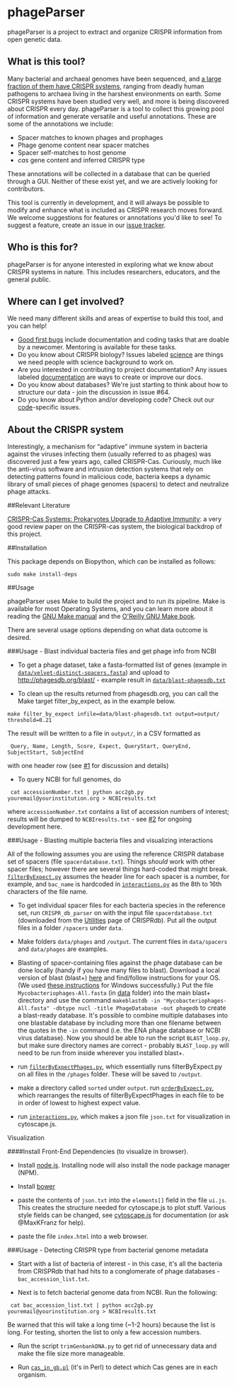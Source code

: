 phageParser
===========

phageParser is a project to extract and organize CRISPR information from open genetic data.

## What is this tool?

Many bacterial and archaeal genomes have been sequenced, and [a large fraction of them have CRISPR systems](http://crispr.u-psud.fr/crispr/), ranging from deadly human pathogens to archaea living in the harshest environments on earth. Some CRISPR systems have been studied very well, and more is being discovered about CRISPR every day. phageParser is a tool to collect this growing pool of information and generate versatile and useful annotations. These are some of the annotations we include:
* Spacer matches to known phages and prophages
* Phage genome content near spacer matches
* Spacer self-matches to host genome
* *cas* gene content and inferred CRISPR type

These annotations will be collected in a database that can be queried through a GUI. Neither of these exist yet, and we are actively looking for contributors. 

This tool is currently in development, and it will always be possible to modify and enhance what is included as CRISPR research moves forward. We welcome suggestions for features or annotations you'd like to see! To suggest a feature, create an issue in our [issue tracker](https://github.com/goyalsid/phageParser/issues).

## Who is this for?

phageParser is for anyone interested in exploring what we know about CRISPR systems in nature. This includes researchers, educators, and the general public.

## Where can I get involved?

We need many different skills and areas of expertise to build this tool, and you can help! 
* [Good first bugs](https://github.com/goyalsid/phageParser/labels/good%20first%20bug) include documentation and coding tasks that are doable by a newcomer. Mentoring is available for these tasks. 
* Do you know about CRISPR biology? Issues labeled [science](https://github.com/goyalsid/phageParser/issues?q=is%3Aissue+is%3Aopen+label%3Ascience) are things we need people with science background to work on.
* Are you interested in contributing to project documentation? Any issues labeled [documentation](https://github.com/goyalsid/phageParser/issues?q=is%3Aissue+is%3Aopen+label%3Adocumentation) are ways to create or improve our docs. 
* Do you know about databases? We're just starting to think about how to structure our data - join the discussion in issue #64.
* Do you know about Python and/or developing code? Check out our [code](https://github.com/goyalsid/phageParser/labels/code)-specific issues.

## About the CRISPR system

Interestingly, a mechanism for “adaptive” immune system in bacteria against the viruses infecting them (usually referred to as phages) was discovered just a few years ago, called CRISPR-Cas. Curiously, much like the anti-virus software and intrusion detection systems that rely on detecting patterns found in malicious code, bacteria keeps a dynamic library of small pieces of phage genomes (spacers) to detect and neutralize phage attacks.  

##Relevant Literature

[CRISPR-Cas Systems: Prokaryotes Upgrade to Adaptive Immunity](http://www.cell.com/molecular-cell/abstract/S1097-2765%2814%2900216-0): a very good review paper on the CRISPR-cas system, the biological backdrop of this project.

##Installation

This package depends on Biopython, which can be installed as follows:

```
sudo make install-deps
```

##Usage

phageParser uses Make to build the project and to run its pipeline. Make is available for most Operating Systems, and you
can learn more about it reading the [GNU Make manual](http://www.gnu.org/software/make/manual/make.html) and the
[O'Reilly GNU Make book](http://www.oreilly.com/openbook/make3/book/index.csp).

There are several usage options depending on what data outcome is desired.

###Usage - Blast individual bacteria files and get phage info from NCBI

 - To get a phage dataset, take a fasta-formatted list of genes (example in [`data/velvet-distinct-spacers.fasta`](data/velvet-distinct-spacers.fasta)) and upload to http://phagesdb.org/blast/ - example result in [`data/blast-phagesdb.txt`](data/blast-phagesdb.txt)

 - To clean up the results returned from phagesdb.org, you can call the Make target filter_by_expect, as in the example below.

 `make filter_by_expect infile=data/blast-phagesdb.txt output=output/ threshold=0.21`

 The result will be written to a file in `output/`, in a CSV formatted as
```
 Query, Name, Length, Score, Expect, QueryStart, QueryEnd, SubjectStart, SubjectEnd
```

 with one header row (see [#1](https://github.com/goyalsid/phageParser/issues/1) for discussion and details)

 - To query NCBI for full genomes, do
```
 cat accessionNumber.txt | python acc2gb.py youremail@yourinstitution.org > NCBIresults.txt
```
 where `accessionNumber.txt` contains a list of accession numbers of interest; results will be dumped to `NCBIresults.txt` - see [#2](https://github.com/goyalsid/phageParser/issues/2) for ongoing development here. 

###Usage - Blasting multiple bacteria files and visualizing interactions

All of the following assumes you are using the reference CRISPR database set of spacers (file `spacerdatabase.txt`). Things *should* work with other spacer files; however there are several things hard-coded that might break. [`filterByExpect.py`](filterByExpect.py) assumes the header line for each spacer is a number, for example, and `bac_name` is hardcoded in [`interactions.py`](interactions.py) as the 8th to 16th characters of the file name.

- To get individual spacer files for each bacteria species in the reference set, run `CRISPR_db_parser` on with the input file `spacerdatabase.txt` (downloaded from the [Utilities](http://crispr.u-psud.fr/crispr/BLAST/Spacer/Spacerdatabase) page of CRISPRdb). Put all the output files in a folder `/spacers` under `data`.

- Make folders `data/phages` and `/output`. The current files in `data/spacers` and `data/phages` are examples.

- Blasting of spacer-containing files against the phage database can be done locally (handy if you have many files to blast). Download a local version of blast (blast+) [here](http://blast.ncbi.nlm.nih.gov/Blast.cgi?PAGE_TYPE=BlastDocs&DOC_TYPE=Download) and find/follow instructions for your OS. (We used [these instructions](http://www.ncbi.nlm.nih.gov/books/NBK52637/) for Windows successfully.) Put the file `Mycobacteriophages-All.fasta` (in [data](https://github.com/goyalsid/phageParser/tree/master/data) folder) into the main blast+ directory and use the command `makeblastdb -in "Mycobacteriophages-All.fasta" -dbtype nucl -title PhageDatabase -out phagedb` to create a blast-ready database. It's possible to combine multiple databases into one blastable database by including more than one filename between the quotes in the `-in` command (i.e. the ENA phage database or NCBI virus database). Now you should be able to run the script `BLAST_loop.py`, but make sure directory names are correct - probably `BLAST_loop.py` will need to be run from inside wherever you installed blast+. 

- run [`filterByExpectPhages.py`](filterByExpectPhages.py), which essentially runs filterByExpect.py on all files in the `/phages` folder. These will be saved to `/output`.

- make a directory called `sorted` under `output`. run [`orderByExpect.py`](orderByExpect.py), which rearranges the results of filterByExpectPhages in each file to be in order of lowest to highest expect value.

- run [`interactions.py`](interactions.py), which makes a json file `json.txt` for visualization in cytoscape.js. 

Visualization

####Install Front-End Dependencies (to visualize in browser). 
- Install [node.js](https://nodejs.org/). Installing node will also install the node package manager (NPM).

- Install [bower](bower.io) 

- paste the contents of `json.txt` into the `elements[]` field in the file `ui.js`. This creates the structure needed for cytoscape.js to plot stuff. Various style fields can be changed, see [cytoscape.js](http://js.cytoscape.org/) for documentation (or ask @MaxKFranz for help).

- paste the file `index.html` into a web browser. 

###Usage - Detecting CRISPR type from bacterial genome metadata

- Start with a list of bacteria of interest - in this case, it's all the bacteria from CRISPRdb that had hits to a conglomerate of phage databases - `bac_accession_list.txt`. 

- Next is to fetch bacterial genome data from NCBI. Run the following:
```
 cat bac_accession_list.txt | python acc2gb.py youremail@yourinstitution.org > NCBIresults.txt
```
Be warned that this will take a long time (~1-2 hours) because the list is long. For testing, shorten the list to only a few accession numbers. 

- Run the script `trimGenbankDNA.py` to get rid of unnecessary data and make the file size more manageable. 

- Run [`cas_in_gb.pl`](cas_in_gb.pl) (it's in Perl) to detect which Cas genes are in each organism.

